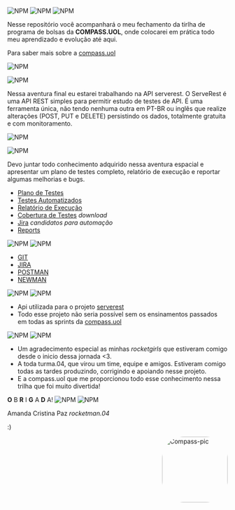 ![NPM](https://cdn.discordapp.com/attachments/969607335901298801/1012815359440592957/Serverts.png)
![NPM](https://cdn.discordapp.com/attachments/969607335901298801/1012826812864286837/linha.png)
![NPM](https://cdn.discordapp.com/attachments/969607335901298801/1016031622736384121/HELLO.png)

Nesse repositório você acompanhará o meu fechamento da tirlha de programa de bolsas da <b>COMPASS.UOL</b>, onde colocarei em prática todo meu aprendizado e evolução até aqui.

Para saber mais sobre a [compass.uol](https://compass.uol/pt/home/?utm_source=google-ads&utm_medium=ppc&utm_campaign=compasso-uol-institucional&utm_term=compass%20uol&gclid=Cj0KCQjwmdGYBhDRARIsABmSEeO5tRTLoKY-fqtn-6g3LtGYgl542ApqJY1QmndPLt9ox3NioqefZC4aAltREALw_wcB)

![NPM](https://cdn.discordapp.com/attachments/969607335901298801/1012826812864286837/linha.png)

![NPM](https://cdn.discordapp.com/attachments/969607335901298801/1016031969945079808/Serverestaa.png)

Nessa aventura final eu estarei trabalhando na API serverest. 
O ServeRest é uma API REST simples para permitir estudo de testes de API.
É uma ferramenta única, não tendo nenhuma outra em PT-BR ou inglês que realize alterações (POST, PUT e DELETE) persistindo os dados, totalmente gratuita e com monitoramento.

![NPM](https://cdn.discordapp.com/attachments/969607335901298801/1012826812864286837/linha.png)

![NPM](https://cdn.discordapp.com/attachments/969607335901298801/1016030544213065851/OBJETIVOS.png)

Devo juntar todo conhecimento adquirido nessa aventura espacial e apresentar um plano de testes completo, relatório de execução e reportar algumas melhorias e bugs. 


 - [Plano de Testes](https://www.canva.com/design/DAFG4qIQMHA/getYBOqNFs1u0kL6zsAYVQ/view?utm_content=DAFG4qIQMHA&utm_campaign=designshare&utm_medium=link&utm_source=homepage_design_menu)
 - [Testes Automatizados](https://github.com/Amanda-Paz/Rocketman_AmandaPaz_CompassProjetoFinal/tree/main/Arquivos%20Postman)
 - [Relatório de Execução](https://github.com/Amanda-Paz/Rocketman_AmandaPaz_CompassProjetoFinal/tree/main/Newman)
 - [Cobertura de Testes](https://github.com/Amanda-Paz/Rocketman_AmandaPaz_CompassProjetoFinal/tree/main/Newman) <i>download</i>
 - [Jira](https://amandapazz.atlassian.net/jira/software/c/projects/SVR/issues) <i>candidatos para automação</i>
 - [Reports](https://github.com/Amanda-Paz/Rocketman_AmandaPaz_CompassProjetoFinal/issues)

![NPM](https://cdn.discordapp.com/attachments/969607335901298801/1012826812864286837/linha.png)
![NPM](https://cdn.discordapp.com/attachments/969607335901298801/1016031122959913021/PROGRAMAS.png)

- [GIT](https://git-scm.com/)
- [JIRA](https://www.atlassian.com/br/software/jira?&aceid=&adposition=&adgroup=146769768428&campaign=17612699488&creative=607154052841&device=c&keyword=jira&matchtype=e&network=g&placement=&ds_kids=p71879991988&ds_e=GOOGLE&ds_eid=700000001558501&ds_e1=GOOGLE&gclid=Cj0KCQjwmdGYBhDRARIsABmSEeMJ9-9KT_yNMS7BR17-zVmWSoeyIn9qDgbv9XA9HpXIkfM50EpH37waAoMxEALw_wcB&gclsrc=aw.ds)
- [POSTMAN](https://www.postman.com/downloads/)
- [NEWMAN](https://github.com/Amanda-Paz/Rocketman_AmandaPaz_CompassProjetoFinal/blob/main/Newman/readme.md)

![NPM](https://cdn.discordapp.com/attachments/969607335901298801/1012826812864286837/linha.png)
![NPM](https://cdn.discordapp.com/attachments/969607335901298801/1016141169455009883/Creditos.png)

 - Api utilizada para o projeto [serverest](https://serverest.dev)
 - Todo esse projeto não seria possível sem os ensinamentos passados em todas as sprints da [compass.uol](https://compass.uol/pt/home/?utm_source=google-ads&utm_medium=ppc&utm_campaign=compasso-uol-institucional&utm_term=compass%20uol&gclid=Cj0KCQjwmdGYBhDRARIsABmSEeO5tRTLoKY-fqtn-6g3LtGYgl542ApqJY1QmndPLt9ox3NioqefZC4aAltREALw_wcB)

![NPM](https://cdn.discordapp.com/attachments/969607335901298801/1012826812864286837/linha.png)
![NPM](https://cdn.discordapp.com/attachments/969607335901298801/1016141178955116674/agradecimentos.png)

 - Um agradecimento especial as minhas <i>rocketgirls</i> que estiveram comigo desde o inicio dessa jornada <3. 
 - A toda turma.04, que virou um time, equipe e amigos. Estiveram comigo todas as tardes produzindo, corrigindo e apoiando nesse projeto. 
 - E a compass.uol que me proporcionou todo esse conhecimento nessa trilha que foi muito divertida!

<b>O</b> B <b>R</b> I <b>G</b> A <b>D</b> A!
![NPM](https://cdn.discordapp.com/attachments/969607335901298801/1012826812864286837/linha.png)
![NPM](https://cdn.discordapp.com/attachments/969607335901298801/1016141183619190784/autora.png)

Amanda Cristina Paz
 <i>rocketman.04</i>

:)

<img align="right" alt="Compass-pic" height="150" style="border-radius:50px;" src="https://cdn.discordapp.com/attachments/969607335901298801/1001567674767257711/Sem_Titulo-2.png">
</div>


 

